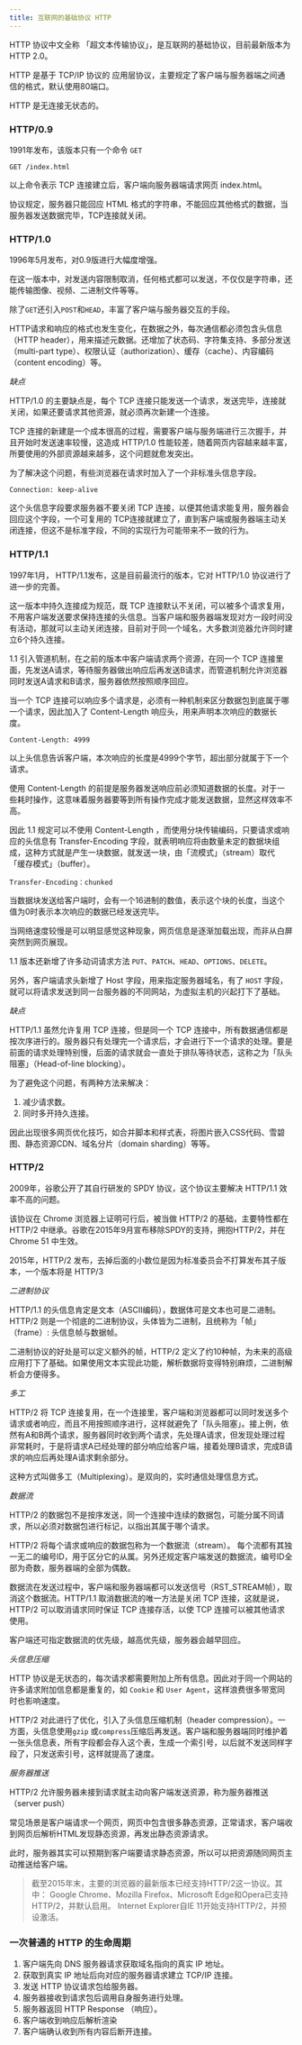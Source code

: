 ```yaml
---
title: 互联网的基础协议 HTTP
---
```


HTTP 协议中文全称 「超文本传输协议」，是互联网的基础协议，目前最新版本为 HTTP 2.0。

HTTP 是基于 TCP/IP 协议的 应用层协议，主要规定了客户端与服务器端之间通信的格式，默认使用80端口。

HTTP 是无连接无状态的。

### HTTP/0.9

1991年发布，该版本只有一个命令 `GET`

```
GET /index.html
```

以上命令表示 TCP 连接建立后，客户端向服务器端请求网页 index.html。

协议规定，服务器只能回应 HTML 格式的字符串，不能回应其他格式的数据，当服务器发送数据完毕，TCP连接就关闭。

### HTTP/1.0

1996年5月发布，对0.9版进行大幅度增强。

在这一版本中，对发送内容限制取消，任何格式都可以发送，不仅仅是字符串，还能传输图像、视频、二进制文件等等。

除了`GET`还引入`POST`和`HEAD`，丰富了客户端与服务器交互的手段。

HTTP请求和响应的格式也发生变化，在数据之外，每次通信都必须包含头信息（HTTP header），用来描述元数据。还增加了状态码、字符集支持、多部分发送（multi-part type）、权限认证（authorization）、缓存（cache）、内容编码（content encoding）等。

*缺点*

HTTP/1.0 的主要缺点是，每个 TCP 连接只能发送一个请求，发送完毕，连接就关闭，如果还要请求其他资源，就必须再次新建一个连接。

TCP 连接的新建是一个成本很高的过程，需要客户端与服务端进行三次握手，并且开始时发送速率较慢，这造成 HTTP/1.0 性能较差，随着网页内容越来越丰富，所要使用的外部资源越来越多，这个问题就愈发突出。

为了解决这个问题，有些浏览器在请求时加入了一个非标准头信息字段。

```
Connection: keep-alive
```

这个头信息字段要求服务器不要关闭 TCP 连接，以便其他请求能复用，服务器会回应这个字段，一个可复用的 TCP连接就建立了，直到客户端或服务器端主动关闭连接，但这不是标准字段，不同的实现行为可能带来不一致的行为。

### HTTP/1.1

1997年1月， HTTP/1.1发布，这是目前最流行的版本，它对 HTTP/1.0 协议进行了进一步的完善。

这一版本中持久连接成为规范，既 TCP 连接默认不关闭，可以被多个请求复用，不用客户端发送要求保持连接的头信息。当客户端和服务器端发现对方一段时间没有活动，那就可以主动关闭连接，目前对于同一个域名，大多数浏览器允许同时建立6个持久连接。

1.1 引入管道机制，在之前的版本中客户端请求两个资源，在同一个 TCP 连接里面，先发送A请求，等待服务器做出响应后再发送B请求，而管道机制允许浏览器同时发送A请求和B请求，服务器依然按照顺序回应。

当一个 TCP 连接可以响应多个请求是，必须有一种机制来区分数据包到底属于哪一个请求，因此加入了 Content-Length 响应头，用来声明本次响应的数据长度。

```
Content-Length: 4999
```

以上头信息告诉客户端，本次响应的长度是4999个字节，超出部分就属于下一个请求。

使用 Content-Length 的前提是服务器发送响应前必须知道数据的长度。对于一些耗时操作，这意味着服务器要等到所有操作完成才能发送数据，显然这样效率不高。

因此 1.1 规定可以不使用 Content-Length ，而使用分块传输编码，只要请求或响应的头信息有 Transfer-Encoding 字段，就表明响应将由数量未定的数据块组成，这种方式就是产生一块数据，就发送一块，由「流模式」（stream）取代 「缓存模式」（buffer）。

```
Transfer-Encoding：chunked
```

当数据块发送给客户端时，会有一个16进制的数值，表示这个块的长度，当这个值为0时表示本次响应的数据已经发送完毕。

当网络速度较慢是可以明显感觉这种现象，网页信息是逐渐加载出现，而非从白屏突然到网页展现。

1.1 版本还新增了许多动词请求方法 `PUT`、`PATCH`、`HEAD`、`OPTIONS`、`DELETE`。

另外，客户端请求头新增了 Host 字段，用来指定服务器域名，有了 `HOST` 字段，就可以将请求发送到同一台服务器的不同网站，为虚拟主机的兴起打下了基础。

*缺点*

HTTP/1.1 虽然允许复用 TCP 连接，但是同一个 TCP 连接中，所有数据通信都是按次序进行的。服务器只有处理完一个请求后，才会进行下一个请求的处理。要是前面的请求处理特别慢，后面的请求就会一直处于排队等待状态，这称之为「队头阻塞」（Head-of-line blocking）。

为了避免这个问题，有两种方法来解决：

1. 减少请求数。
2. 同时多开持久连接。

因此出现很多网页优化技巧，如合并脚本和样式表，将图片嵌入CSS代码、雪碧图、静态资源CDN、域名分片（domain sharding）等等。

### HTTP/2

2009年，谷歌公开了其自行研发的 SPDY 协议，这个协议主要解决 HTTP/1.1 效率不高的问题。

该协议在 Chrome 浏览器上证明可行后，被当做 HTTP/2 的基础，主要特性都在 HTTP/2 中继承。谷歌在2015年9月宣布移除SPDY的支持，拥抱HTTP/2，并在 Chrome 51 中生效。

2015年，HTTP/2 发布，去掉后面的小数位是因为标准委员会不打算发布其子版本，一个版本将是 HTTP/3

*二进制协议*

HTTP/1.1 的头信息肯定是文本（ASCII编码），数据体可是文本也可是二进制。HTTP/2 则是一个彻底的二进制协议，头体皆为二进制，且统称为「帧」（frame）: 头信息帧与数据帧。

二进制协议的好处是可以定义额外的帧，HTTP/2 定义了约10种帧，为未来的高级应用打下了基础。如果使用文本实现此功能，解析数据将变得特别麻烦，二进制解析会方便得多。

*多工*

HTTP/2 将 TCP 连接复用，在一个连接里，客户端和浏览器都可以同时发送多个请求或者响应，而且不用按照顺序进行，这样就避免了「队头阻塞」。接上例，依然有A和B两个请求，服务器同时收到两个请求，先处理A请求，但发现处理过程非常耗时，于是将请求A已经处理的部分响应给客户端，接着处理B请求，完成B请求的响应后再处理A请求剩余部分。

这种方式叫做多工（Multiplexing）。是双向的，实时通信处理信息方式。

*数据流*

HTTP/2 的数据包不是按序发送，同一个连接中连续的数据包，可能分属不同请求，所以必须对数据包进行标记，以指出其属于哪个请求。

HTTP/2 将每个请求或响应的数据包称为一个数据流（stream）。 每个流都有其独一无二的编号ID，用于区分它的从属。另外还规定客户端发送的数据流，编号ID全部为奇数，服务器端的全部为偶数。

数据流在发送过程中，客户端和服务器端都可以发送信号（RST_STREAM帧），取消这个数据流。HTTP/1.1 取消数据流的唯一方法是关闭 TCP 连接，这就是说，HTTP/2 可以取消请求同时保证 TCP 连接存活，以使 TCP 连接可以被其他请求使用。

客户端还可指定数据流的优先级，越高优先级，服务器会越早回应。

*头信息压缩*

HTTP 协议是无状态的，每次请求都需要附加上所有信息。因此对于同一个网站的许多请求附加信息都是重复的，如 `Cookie` 和 `User Agent`，这样浪费很多带宽同时也影响速度。

HTTP/2 对此进行了优化，引入了头信息压缩机制（header compression）。一方面，头信息使用`gzip` 或`compress`压缩后再发送。客户端和服务器端同时维护着一张头信息表，所有字段都会存入这个表，生成一个索引号，以后就不发送同样字段了，只发送索引号，这样就提高了速度。

*服务器推送*

HTTP/2 允许服务器未接到请求就主动向客户端发送资源，称为服务器推送（server push）

常见场景是客户端请求一个网页，网页中包含很多静态资源，正常请求，客户端收到网页后解析HTML发现静态资源，再发出静态资源请求。

此时，服务器其实可以预期到客户端要请求静态资源，所以可以把资源随同网页主动推送给客户端。

> 截至2015年末，主要的浏览器的最新版本已经支持HTTP/2这一协议。其中：
> Google Chrome、Mozilla Firefox、Microsoft Edge和Opera已支持HTTP/2，并默认启用。
> Internet Explorer自IE 11开始支持HTTP/2，并预设激活。


### 一次普通的 HTTP 的生命周期

1. 客户端先向 DNS 服务器请求获取域名指向的真实 IP 地址。
2. 获取到真实 IP 地址后向对应的服务器请求建立 TCP/IP 连接。
3. 发送 HTTP 协议请求包给服务器。
4. 服务器接收到请求包后调用自身服务进行处理。
5. 服务器返回 HTTP Response （响应）。
6. 客户端收到响应后解析渲染
7. 客户端确认收到所有内容后断开连接。



